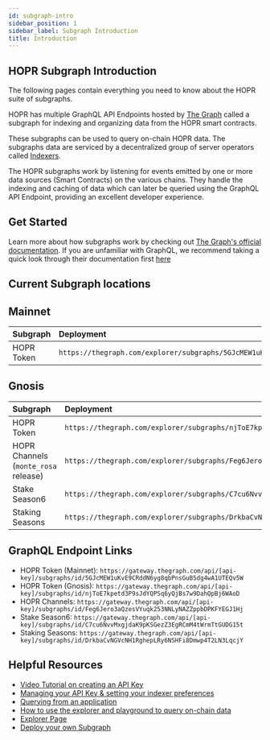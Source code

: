 ```yaml
---
id: subgraph-intro
sidebar_position: 1
sidebar_label: Subgraph Introduction
title: Introduction
---
```


## HOPR Subgraph Introduction

The following pages contain everything you need to know about the HOPR suite of subgraphs.

HOPR has multiple GraphQL API Endpoints hosted by [The Graph](https://thegraph.com/docs/about/introduction#what-the-graph-is) called a subgraph for indexing and organizing data from the HOPR smart contracts.

These subgraphs can be used to query on-chain HOPR data. The subgraphs data are serviced by a decentralized group of server operators called [Indexers](https://thegraph.com/docs/en/network/indexing/).

The HOPR subgraphs work by listening for events emitted by one or more data sources (Smart Contracts) on the various chains. They handle the indexing and caching of data which can later be queried using the GraphQL API Endpoint, providing an excellent developer experience.

## Get Started

Learn more about how subgraphs work by checking out [The Graph's official documentation](https://thegraph.com/docs/en/). If you are unfamiliar with GraphQL, we recommend taking a quick look through their documentation first [here](https://graphql.org/learn/)

## Current Subgraph locations

## Mainnet

| Subgraph       | Deployment                                                                            |
| :------------- | :------------------------------------------------------------------------------------ |
| HOPR Token     | `https://thegraph.com/explorer/subgraphs/5GJcMEW1uKvE9CRddN6yg8qbPnsGuB5dg4wA1UTEQv5W`|

## Gnosis

| Subgraph                             | Deployment                                                                             |
| :----------------------------------- | :--------------------------------------------------------------------------------------|
| HOPR Token                           | `https://thegraph.com/explorer/subgraphs/njToE7kpetd3P9sJdYQPSq6yQjBs7w9DahQpBj6WAoD`  |
| HOPR Channels (`monte_rosa` release) | `https://thegraph.com/explorer/subgraphs/Feg6Jero3aQzesVYuqk253NNLyNAZZppbDPKFYEGJ1Hj` |
| Stake Season6                        | `https://thegraph.com/explorer/subgraphs/C7cu6NvvMxgjdaK9pKSGezZ3EgRCmM4tWrmTtGUDG15t` |
| Staking Seasons                      | `https://thegraph.com/explorer/subgraphs/DrkbaCvNGVcNH1RghepLRy6NSHFi8Dmwp4T2LN3LqcjY` |

## GraphQL Endpoint Links

- HOPR Token (Mainnet): `https://gateway.thegraph.com/api/[api-key]/subgraphs/id/5GJcMEW1uKvE9CRddN6yg8qbPnsGuB5dg4wA1UTEQv5W`
- HOPR Token (Gnosis): `https://gateway.thegraph.com/api/[api-key]/subgraphs/id/njToE7kpetd3P9sJdYQPSq6yQjBs7w9DahQpBj6WAoD`
- HOPR Channels: `https://gateway.thegraph.com/api/[api-key]/subgraphs/id/Feg6Jero3aQzesVYuqk253NNLyNAZZppbDPKFYEGJ1Hj`
- Stake Season6: `https://gateway.thegraph.com/api/[api-key]/subgraphs/id/C7cu6NvvMxgjdaK9pKSGezZ3EgRCmM4tWrmTtGUDG15t`
- Staking Seasons: `https://gateway.thegraph.com/api/[api-key]/subgraphs/id/DrkbaCvNGVcNH1RghepLRy6NSHFi8Dmwp4T2LN3LqcjY`

## Helpful Resources

- [Video Tutorial on creating an API Key](https://www.youtube.com/watch?v=UrfIpm-Vlgs)
- [Managing your API Key & setting your indexer preferences](https://thegraph.com/docs/en/studio/managing-api-keys/)
- [Querying from an application](https://thegraph.com/docs/en/developer/querying-from-your-app/)
- [How to use the explorer and playground to query on-chain data](https://medium.com/@chidubem_/how-to-query-on-chain-data-with-the-graph-f8507488215)
- [Explorer Page](https://thegraph.com/explorer/subgraph?id=FDrqtqbp8LhG1hSnwtWB2hE6C97FWA54irrozjb2TtMH&view=Overview)
- [Deploy your own Subgraph](https://thegraph.com/docs/en/developing/creating-a-subgraph/)
